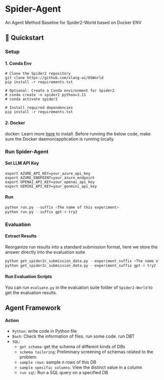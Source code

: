 # Spider-Agent

An Agent Method Baseline for Spider2-World based on Docker ENV


## 🚀 Quickstart

### Setup

#### 1. Conda Env
```
# Clone the Spider2 repository
git clone https://github.com/xlang-ai/OSWorld
pip install -r requirements.txt

# Optional: Create a Conda environment for Spider2
# conda create -n spider2 python=3.11
# conda activate spider2

# Install required dependencies
pip install -r requirements.txt
```
#### 2. Docker

docker: Learn more [here](https://docs.docker.com/get-started/get-docker/) to install. Before running the below code, make sure the Docker daemon/application is running locally.


### Run Spider-Agent

#### Set LLM API Key

```
export AZURE_API_KEY=your_azure_api_key
export AZURE_ENDPOINT=your_azure_endpoint
export OPENAI_API_KEY=your_openai_api_key
export GEMINI_API_KEY=your_genmini_api_key
```

#### Run 


```python
python run.py --suffix <The name of this experiment>
python run.py --suffix gpt-4-try2
```



### Evaluation

#### Extract Results

Reorganize run results into a standard submission format, here we store the answer directly into the evaluation suite

```python
python get_spider2c_submission_data.py --experiment_suffix <The name of this experiment> --results_folder_name <Standard Submission Folders>
python get_spider2c_submission_data.py --experiment_suffix gpt-4-try2 --results_folder_name ../Spider2-World/evaluation_suite/gpt-4-try1
```

#### Run Evaluation Scripts

You can run `evaluate.py` in the evaluation suite folder of `Spider2-World` to get the evaluation results.


## Agent Framework

#### Action

- `Python`: write code in Python file
- `Bash`: Check the information of files. run some code. run DBT
- `SQL`:
  - `get schema`: get the schema of different kinds of DBs
  - `schema tailoring`: Preliminary screening of schemas related to the problem
  - `sample rows`: sample n rows of this DB
  - `sample specific columns`: View the distinct value in a column
  - `run sql`: Run a SQL query on a specified DB


